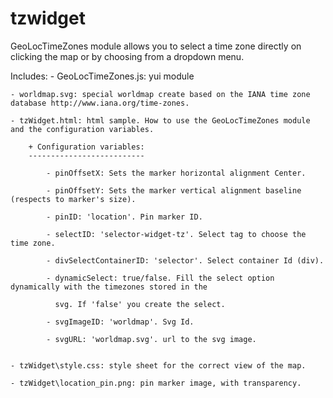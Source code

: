 tzwidget
========

GeoLocTimeZones module allows you to select a time zone directly on clicking the map or by choosing from a dropdown menu.


Includes:
	- GeoLocTimeZones.js: yui module

	- worldmap.svg: special worldmap create based on the IANA time zone database http://www.iana.org/time-zones.

	- tzWidget.html: html sample. How to use the GeoLocTimeZones module and the configuration variables.
		
		+ Configuration variables:
		--------------------------
	
			- pinOffsetX: Sets the marker horizontal alignment Center.
                        
			- pinOffsetY: Sets the marker vertical alignment baseline (respects to marker's size).
                            
			- pinID: 'location'. Pin marker ID.
                            
			- selectID: 'selector-widget-tz'. Select tag to choose the time zone.
                            
			- divSelectContainerID: 'selector'. Select container Id (div).
                            
			- dynamicSelect: true/false. Fill the select option dynamically with the timezones stored in the 
			
			  svg. If 'false' you create the select.
                            
			- svgImageID: 'worldmap'. Svg Id.
                            
			- svgURL: 'worldmap.svg'. url to the svg image.


	- tzWidget\style.css: style sheet for the correct view of the map.

	- tzWidget\location_pin.png: pin marker image, with transparency.
